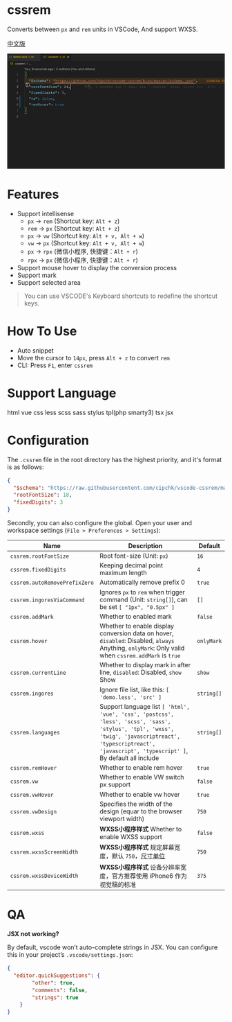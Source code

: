 # cssrem

Converts between `px` and `rem` units in VSCode, And support WXSS.

[中文版](README.zh-CN.md)

![](demo.gif)

# Features

- Support intellisense
  - `px` -> `rem` (Shortcut key: `Alt + z`)
  - `rem` -> `px` (Shortcut key: `Alt + z`)
  - `px` -> `vw` (Shortcut key: `Alt + v, Alt + w`)
  - `vw` -> `px` (Shortcut key: `Alt + v, Alt + w`)
  - `px` -> `rpx` (微信小程序, 快捷键：`Alt + r`)
  - `rpx` -> `px` (微信小程序, 快捷键：`Alt + r`)
- Support mouse hover to display the conversion process
- Support mark
- Support selected area

> You can use VSCODE's Keyboard shortcuts to redefine the shortcut keys.

# How To Use

+ Auto snippet
+ Move the cursor to `14px`, press `Alt + z` to convert `rem`
+ CLI: Press `F1`, enter `cssrem`

# Support Language

html vue css less scss sass stylus tpl(php smarty3) tsx jsx

# Configuration

The `.cssrem` file in the root directory has the highest priority, and it's format is as follows:

```json
{
  "$schema": "https://raw.githubusercontent.com/cipchk/vscode-cssrem/master/schema.json",
  "rootFontSize": 18,
  "fixedDigits": 3
}
```

Secondly, you can also configure the global. Open your user and workspace settings (`File > Preferences > Settings`):

| Name | Description | Default |
|------|-------------|---------|
| `cssrem.rootFontSize` | Root font-size (Unit: `px`) | `16` |
| `cssrem.fixedDigits` | Keeping decimal point maximum length | `4` |
| `cssrem.autoRemovePrefixZero` | Automatically remove prefix 0 | `true` |
| `cssrem.ingoresViaCommand` | Ignores `px` to `rem` when trigger command (Unit: `string[]`), can be set `[ "1px", "0.5px" ]` | `[]` |
| `cssrem.addMark` | Whether to enabled mark | `false` |
| `cssrem.hover` | Whether to enable display conversion data on hover, `disabled`: Disabled, `always` Anything, `onlyMark`: Only valid when `cssrem.addMark` is `true` | `onlyMark` |
| `cssrem.currentLine` | Whether to display mark in after line, `disabled`: Disabled, `show` Show | `show` |
| `cssrem.ingores` | Ignore file list, like this: `[ 'demo.less', 'src' ]` | `string[]` |
| `cssrem.languages` | Support language list `[ 'html', 'vue', 'css', 'postcss', 'less', 'scss', 'sass', 'stylus', 'tpl', 'wxss', 'twig', 'javascriptreact', 'typescriptreact', 'javascript', 'typescript' ]`, By default all include | `string[]` |
| `cssrem.remHover` | Whether to enable rem hover | `true` |
| `cssrem.vw` | Whether to enable VW switch px support | `false` |
| `cssrem.vwHover` | Whether to enable vw hover | `true` |
| `cssrem.vwDesign` | Specifies the width of the design (equar to the browser viewport width) | `750` |
| `cssrem.wxss` | **WXSS小程序样式** Whether to enable WXSS support | `false` |
| `cssrem.wxssScreenWidth` | **WXSS小程序样式** 规定屏幕宽度，默认 `750`，[尺寸单位](https://developers.weixin.qq.com/miniprogram/dev/framework/view/wxss.html) | `750` |
| `cssrem.wxssDeviceWidth` | **WXSS小程序样式** 设备分辨率宽度，官方推荐使用 iPhone6 作为视觉稿的标准 | `375` |

# QA

**JSX not working?**

By default, vscode won’t auto-complete strings in JSX. You can configure this in your project’s `.vscode/settings.json`:

```json
{
  "editor.quickSuggestions": {
		"other": true,
		"comments": false,
		"strings": true
	}
}
```
